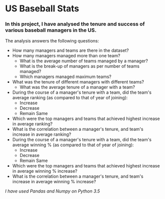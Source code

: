 # US Baseball Stats

### In this project, I have analysed the tenure and success of various baseball managers in the US. 

The analysis answers the following questions:
* How many managers and teams are there in the dataset?
* How many managers managed more than one team?
    * What is the average number of teams managed by a manager?
    * What is the break-up of managers as per number of teams managed?
    * Which managers managed maximum teams?
* What was the tenure of different managers with different teams?
    * What was the average tenure of a manager with a team?
* During the course of a manager's tenure with a team, did the team's average ranking (as compared to that of year of joining):
    * Increase
    * Decrease
    * Remain Same
* Which were the top managers and teams that achieved highest increase in average ranking?
* What is the correlation between a manager's tenure, and team's increase in average ranking?
* During the course of a manager's tenure with a team, did the team's average winning % (as compared to that of year of joining):
    * Increase
    * Decrease
    * Remain Same
* Which were the top managers and teams that achieved highest increase in average winning % increase?
* What is the correlation between a manager's tenure, and team's increase in average winning % increase?

_I have used Pandas and Numpy on Python 3.5_   
